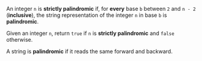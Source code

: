 An integer `n` is **strictly palindromic** if, for **every** base `b` between `2` and `n - 2` (**inclusive**), the string representation of the integer `n` in base `b` is **palindromic**.

Given an integer `n`, return `true` if `n` is **strictly palindromic** and `false` otherwise.

A string is **palindromic** if it reads the same forward and backward.